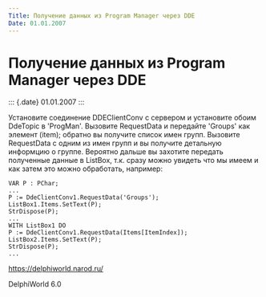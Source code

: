```yaml
---
Title: Получение данных из Program Manager через DDE
Date: 01.01.2007
---
```



Получение данных из Program Manager через DDE
=============================================

::: {.date}
01.01.2007
:::

Установите соединение DDEClientConv с сервером и установите обоим
DdeTopic в \'ProgMan\'. Вызовите RequestData и передайте \'Groups\' как
элемент (item); обратно вы получите список имен групп. Вызовите
RequestData с одним из имен групп и вы получите детальную информцию о
группе. Вероятно дальше вы захотите передать полученные данные в
ListBox, т.к. сразу можно увидеть что мы имеем и как затем это можно
обработать, например:

    VAR P : PChar;
    ...
    P := DdeClientConv1.RequestData('Groups');
    ListBox1.Items.SetText(P);
    StrDispose(P);
    ...
    WITH ListBox1 DO
    P := DdeClientConv1.RequestData(Items[ItemIndex]);
    ListBox2.Items.SetText(P);
    StrDispose(P);
    ...

<https://delphiworld.narod.ru/>

DelphiWorld 6.0
